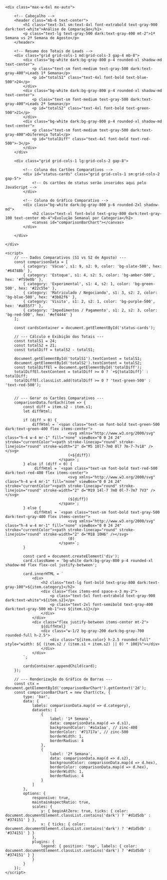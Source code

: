 <!DOCTYPE html>
<html lang="pt-BR">
<head>
    <meta charset="UTF-8">
    <meta name="viewport" content="width=device-width, initial-scale=1.0">
    <title>Análise de Comparação - Agosto</title>
    <script src="https://cdn.tailwindcss.com"></script>
    <script src="https://cdn.jsdelivr.net/npm/chart.js"></script>
    <link href="https://fonts.googleapis.com/css2?family=Inter:wght@400;500;600;700;800&display=swap" rel="stylesheet">
    <style>
        body {
            font-family: 'Inter', sans-serif;
        }
    </style>
</head>
<body class="bg-gray-100 dark:bg-gray-900 text-gray-800 dark:text-gray-200 p-4 sm:p-6 lg:p-8">

    <div class="max-w-6xl mx-auto">
        
        <!-- Cabeçalho -->
        <header class="mb-6 text-center">
            <h1 class="text-3xl sm:text-4xl font-extrabold text-gray-900 dark:text-white">Análise de Comparação</h1>
            <p class="text-lg text-gray-500 dark:text-gray-400 mt-2">1ª Semana vs 2ª Semana de Agosto</p>
        </header>

        <!-- Resumo dos Totais de Leads -->
        <div class="grid grid-cols-1 md:grid-cols-3 gap-4 mb-8">
            <div class="bg-white dark:bg-gray-800 p-4 rounded-xl shadow-md text-center">
                <p class="text-sm font-medium text-gray-500 dark:text-gray-400">Leads 1ª Semana</p>
                <p id="totalS1" class="text-4xl font-bold text-blue-500">24</p>
            </div>
            <div class="bg-white dark:bg-gray-800 p-4 rounded-xl shadow-md text-center">
                <p class="text-sm font-medium text-gray-500 dark:text-gray-400">Leads 2ª Semana</p>
                <p id="totalS2" class="text-4xl font-bold text-green-500">21</p>
            </div>
            <div class="bg-white dark:bg-gray-800 p-4 rounded-xl shadow-md text-center">
                <p class="text-sm font-medium text-gray-500 dark:text-gray-400">Diferença Total</p>
                <p id="totalDiff" class="text-4xl font-bold text-red-500">-3</p>
            </div>
        </div>

        <div class="grid grid-cols-1 lg:grid-cols-2 gap-8">
            
            <!-- Coluna dos Cartões Comparativos -->
            <div id="status-cards" class="grid grid-cols-1 sm:grid-cols-2 gap-5">
                <!-- Os cartões de status serão inseridos aqui pelo JavaScript -->
            </div>

            <!-- Coluna do Gráfico Comparativo -->
            <div class="bg-white dark:bg-gray-800 p-6 rounded-2xl shadow-md">
                <h2 class="text-xl font-bold text-gray-800 dark:text-gray-100 text-center mb-4">Evolução Semanal por Categoria</h2>
                <canvas id="comparisonBarChart"></canvas>
            </div>

        </div>

    </div>

    <script>
        // --- Dados Comparativos (S1 vs S2 de Agosto) ---
        const comparisonData = [
            { category: 'Vácuo', s1: 9, s2: 9, color: 'bg-slate-500', hex: '#64748b' },
            { category: 'Estoque', s1: 4, s2: 5, color: 'bg-amber-500', hex: '#f59e0b' },
            { category: 'Experimental', s1: 4, s2: 1, color: 'bg-green-500', hex: '#22c55e' },
            { category: 'Matriculado / Negociando', s1: 3, s2: 2, color: 'bg-blue-500', hex: '#3b82f6' },
            { category: 'Visita', s1: 2, s2: 1, color: 'bg-purple-500', hex: '#a855f7' },
            { category: 'Impedimentos / Pagamento', s1: 2, s2: 3, color: 'bg-red-500', hex: '#ef4444' }
        ];

        const cardsContainer = document.getElementById('status-cards');
        
        // --- Cálculo e Exibição dos Totais ---
        const totalS1 = 24;
        const totalS2 = 21;
        const totalDiff = totalS2 - totalS1;

        document.getElementById('totalS1').textContent = totalS1;
        document.getElementById('totalS2').textContent = totalS2;
        const totalDiffEl = document.getElementById('totalDiff');
        totalDiffEl.textContent = totalDiff >= 0 ? `+${totalDiff}` : totalDiff;
        totalDiffEl.classList.add(totalDiff >= 0 ? 'text-green-500' : 'text-red-500');


        // --- Gerar os Cartões Comparativos ---
        comparisonData.forEach(item => {
            const diff = item.s2 - item.s1;
            let diffHtml;

            if (diff > 0) {
                diffHtml = `<span class="text-sm font-bold text-green-500 dark:text-green-400 flex items-center">
                                <svg xmlns="http://www.w3.org/2000/svg" class="h-4 w-4 mr-1" fill="none" viewBox="0 0 24 24" stroke="currentColor"><path stroke-linecap="round" stroke-linejoin="round" stroke-width="2" d="M5 10l7-7m0 0l7 7m-7-7v18" /></svg>
                                (+${diff})
                            </span>`;
            } else if (diff < 0) {
                 diffHtml = `<span class="text-sm font-bold text-red-500 dark:text-red-400 flex items-center">
                                <svg xmlns="http://www.w3.org/2000/svg" class="h-4 w-4 mr-1" fill="none" viewBox="0 0 24 24" stroke="currentColor"><path stroke-linecap="round" stroke-linejoin="round" stroke-width="2" d="M19 14l-7 7m0 0l-7-7m7 7V3" /></svg>
                                (${diff})
                            </span>`;
            } else {
                 diffHtml = `<span class="text-sm font-bold text-gray-500 dark:text-gray-400 flex items-center">
                                <svg xmlns="http://www.w3.org/2000/svg" class="h-4 w-4 mr-1" fill="none" viewBox="0 0 24 24" stroke="currentColor"><path stroke-linecap="round" stroke-linejoin="round" stroke-width="2" d="M18 10H6" /></svg>
                                (0)
                            </span>`;
            }

            const card = document.createElement('div');
            card.className = 'bg-white dark:bg-gray-800 p-4 rounded-xl shadow-md flex flex-col justify-between';
            
            card.innerHTML = `
                <div>
                    <h2 class="text-lg font-bold text-gray-800 dark:text-gray-100">${item.category}</h2>
                    <div class="flex items-end space-x-3 my-2">
                        <p class="text-5xl font-extrabold text-gray-900 dark:text-white">${item.s2}</p>
                        <p class="text-2xl font-semibold text-gray-400 dark:text-gray-500 mb-1">vs ${item.s1}</p>
                    </div>
                </div>
                <div class="flex justify-between items-center mt-2">
                    ${diffHtml}
                    <div class="w-1/2 bg-gray-200 dark:bg-gray-700 rounded-full h-2.5">
                        <div class="${item.color} h-2.5 rounded-full" style="width: ${ (item.s2 / (item.s1 + item.s2) || 0) * 100}%"></div>
                    </div>
                </div>
            `;
            
            cardsContainer.appendChild(card);
        });

        // --- Renderização do Gráfico de Barras ---
        const ctx = document.getElementById('comparisonBarChart').getContext('2d');
        const comparisonBarChart = new Chart(ctx, {
            type: 'bar',
            data: {
                labels: comparisonData.map(d => d.category),
                datasets: [
                    {
                        label: '1ª Semana',
                        data: comparisonData.map(d => d.s1),
                        backgroundColor: '#a1a1aa', // zinc-400
                        borderColor: '#71717a', // zinc-500
                        borderWidth: 1,
                        borderRadius: 4
                    },
                    {
                        label: '2ª Semana',
                        data: comparisonData.map(d => d.s2),
                        backgroundColor: comparisonData.map(d => d.hex),
                        borderColor: comparisonData.map(d => d.hex),
                        borderWidth: 1,
                        borderRadius: 4
                    }
                ]
            },
            options: {
                responsive: true,
                maintainAspectRatio: true,
                scales: {
                    y: { beginAtZero: true, ticks: { color: document.documentElement.classList.contains('dark') ? '#d1d5db' : '#374151' } },
                    x: { ticks: { color: document.documentElement.classList.contains('dark') ? '#d1d5db' : '#374151' } }
                },
                plugins: {
                    legend: { position: 'top', labels: { color: document.documentElement.classList.contains('dark') ? '#d1d5db' : '#374151' } }
                }
            }
        });
    </script>
</body>
</html>
